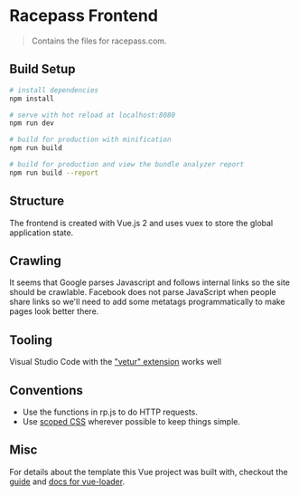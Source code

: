 # Racepass Frontend

> Contains the files for racepass.com.

## Build Setup

``` bash
# install dependencies
npm install

# serve with hot reload at localhost:8080
npm run dev

# build for production with minification
npm run build

# build for production and view the bundle analyzer report
npm run build --report
```

## Structure

The frontend is created with Vue.js 2 and uses vuex to store the global application state.

## Crawling

It seems that Google parses Javascript and follows internal links so the site should be crawlable. Facebook does not parse JavaScript when people share links so we'll need to add some metatags programmatically to make pages look better there.

## Tooling

Visual Studio Code with the ["vetur" extension](https://marketplace.visualstudio.com/items?itemName=octref.vetur) works well

## Conventions

* Use the functions in rp.js to do HTTP requests.
* Use [scoped CSS](https://vue-loader.vuejs.org/en/features/scoped-css.html) wherever possible to keep things simple.

## Misc

For details about the template this Vue project was built with, checkout the [guide](http://vuejs-templates.github.io/webpack/) and [docs for vue-loader](http://vuejs.github.io/vue-loader).